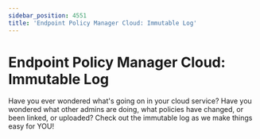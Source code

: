 ```yaml
---
sidebar_position: 4551
title: 'Endpoint Policy Manager Cloud: Immutable Log'
---
```


# Endpoint Policy Manager Cloud: Immutable Log

Have you ever wondered what's going on in your cloud service? Have you wondered what other admins are doing, what policies have changed, or been linked, or uploaded? Check out the immutable log as we make things easy for YOU!